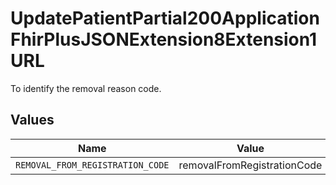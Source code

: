 # UpdatePatientPartial200ApplicationFhirPlusJSONExtension8Extension1URL

To identify the removal reason code.


## Values

| Name                             | Value                            |
| -------------------------------- | -------------------------------- |
| `REMOVAL_FROM_REGISTRATION_CODE` | removalFromRegistrationCode      |